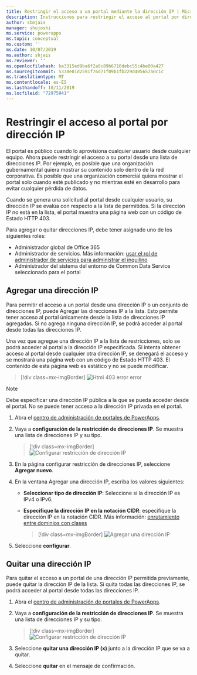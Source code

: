 ```yaml
---
title: Restringir el acceso a un portal mediante la dirección IP | MicrosoftDocs
description: Instrucciones para restringir el acceso al portal por dirección IP.
author: sbmjais
manager: shujoshi
ms.service: powerapps
ms.topic: conceptual
ms.custom: ''
ms.date: 10/07/2019
ms.author: shjais
ms.reviewer: ''
ms.openlocfilehash: ba3315ed9ba6f2a0c89b6710debc55c4be00a427
ms.sourcegitcommit: 5338e01d2591f76d71f09b1fb229d405657a0c1c
ms.translationtype: MT
ms.contentlocale: es-ES
ms.lasthandoff: 10/11/2019
ms.locfileid: "72975941"
---
```

# <a name="restrict-portal-access-by-ip-address"></a>Restringir el acceso al portal por dirección IP

El portal es público cuando lo aprovisiona cualquier usuario desde cualquier equipo. Ahora puede restringir el acceso a su portal desde una lista de direcciones IP. Por ejemplo, es posible que una organización gubernamental quiera mostrar su contenido solo dentro de la red corporativa. Es posible que una organización comercial quiera mostrar el portal solo cuando esté publicado y no mientras esté en desarrollo para evitar cualquier pérdida de datos.

Cuando se genera una solicitud al portal desde cualquier usuario, su dirección IP se evalúa con respecto a la lista de permitidos. Si la dirección IP no está en la lista, el portal muestra una página web con un código de Estado HTTP 403.

Para agregar o quitar direcciones IP, debe tener asignado uno de los siguientes roles:
- Administrador global de Office 365 
- Administrador de servicios. Más información: [usar el rol de administrador de servicios para administrar el inquilino](https://technet.microsoft.com/en-us/library/mt793847.aspx)  
- Administrador del sistema del entorno de Common Data Service seleccionado para el portal

## <a name="add-an-ip-address"></a>Agregar una dirección IP

Para permitir el acceso a un portal desde una dirección IP o un conjunto de direcciones IP, puede Agregar las direcciones IP a la lista. Esto permite tener acceso al portal únicamente desde la lista de direcciones IP agregadas. Si no agrega ninguna dirección IP, se podrá acceder al portal desde todas las direcciones IP.

Una vez que agregue una dirección IP a la lista de restricciones, solo se podrá acceder al portal a la dirección IP especificada. Si intenta obtener acceso al portal desde cualquier otra dirección IP, se denegará el acceso y se mostrará una página web con un código de Estado HTTP 403. El contenido de esta página web es estático y no se puede modificar.

> [!div class=mx-imgBorder]
> ![Html 403 error](../media/ip-address-page-error.png "HTML 403") error  

> [!NOTE]
> Debe especificar una dirección IP pública a la que se pueda acceder desde el portal. No se puede tener acceso a la dirección IP privada en el portal.

1.  Abra el [centro de administración de portales de PowerApps](admin-overview.md).

2.  Vaya a **configuración de la restricción de direcciones IP**. Se muestra una lista de direcciones IP y su tipo.

    > [!div class=mx-imgBorder]
    > ![Configurar restricción de dirección IP](../media/set-up-ip-address-restrict.png "configurar restricción de dirección IP")

3.  En la página configurar restricción de direcciones IP, seleccione **Agregar nuevo**.

4.  En la ventana Agregar una dirección IP, escriba los valores siguientes:

    - **Seleccionar tipo de dirección IP**: Seleccione si la dirección IP es IPv4 o IPv6.

    - **Especifique la dirección IP en la notación CIDR**: especifique la dirección IP en la notación CIDR. Más información: [enrutamiento entre dominios con clases](https://en.wikipedia.org/wiki/Classless_Inter-Domain_Routing)

      > [!div class=mx-imgBorder]
      > ![Agregar una dirección IP](../media/add-ip-address.png "Agregar una dirección IP")    

5.  Seleccione **configurar**.

## <a name="remove-an-ip-address"></a>Quitar una dirección IP

Para quitar el acceso a un portal de una dirección IP permitida previamente, puede quitar la dirección IP de la lista. Si quita todas las direcciones IP, se podrá acceder al portal desde todas las direcciones IP.

1.  Abra el [centro de administración de portales de PowerApps](admin-overview.md).

2.  Vaya a **configuración de la restricción de direcciones IP**. Se muestra una lista de direcciones IP y su tipo.

    > [!div class=mx-imgBorder]
    > ![Configurar restricción de dirección IP](../media/set-up-ip-address-restrict.png "configurar restricción de dirección IP")

3.  Seleccione **quitar una dirección IP (x)** junto a la dirección IP que se va a quitar.

4.  Seleccione **quitar** en el mensaje de confirmación.

